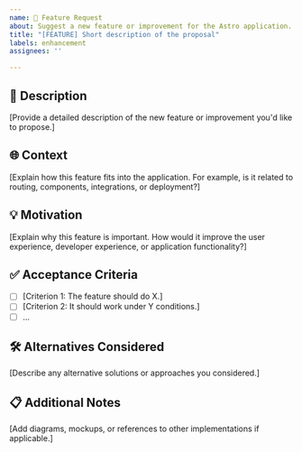 ```yaml
---
name: 🚀 Feature Request
about: Suggest a new feature or improvement for the Astro application.
title: "[FEATURE] Short description of the proposal"
labels: enhancement
assignees: ''

---
```


## 🚀 Description
[Provide a detailed description of the new feature or improvement you'd like to propose.]

## 🌐 Context
[Explain how this feature fits into the application. For example, is it related to routing, components, integrations, or deployment?]

## 💡 Motivation
[Explain why this feature is important. How would it improve the user experience, developer experience, or application functionality?]

## ✅ Acceptance Criteria
- [ ] [Criterion 1: The feature should do X.]
- [ ] [Criterion 2: It should work under Y conditions.]
- [ ] ...

## 🛠️ Alternatives Considered
[Describe any alternative solutions or approaches you considered.]

## 📋 Additional Notes
[Add diagrams, mockups, or references to other implementations if applicable.]
